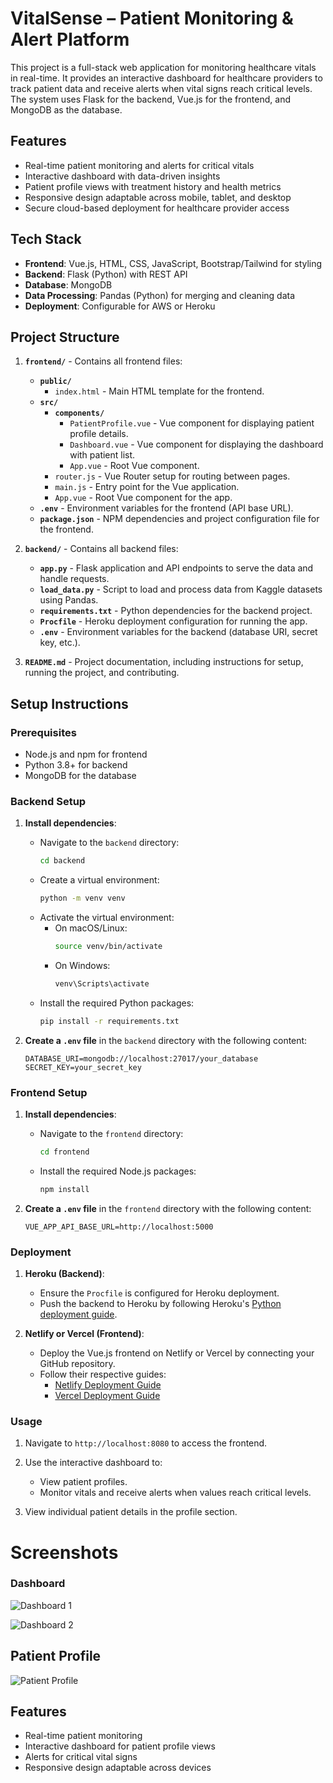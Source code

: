 # VitalSense – Patient Monitoring & Alert Platform

This project is a full-stack web application for monitoring healthcare vitals in real-time. It provides an interactive dashboard for healthcare providers to track patient data and receive alerts when vital signs reach critical levels. The system uses Flask for the backend, Vue.js for the frontend, and MongoDB as the database.

## Features
- Real-time patient monitoring and alerts for critical vitals
- Interactive dashboard with data-driven insights
- Patient profile views with treatment history and health metrics
- Responsive design adaptable across mobile, tablet, and desktop
- Secure cloud-based deployment for healthcare provider access

## Tech Stack
- **Frontend**: Vue.js, HTML, CSS, JavaScript, Bootstrap/Tailwind for styling
- **Backend**: Flask (Python) with REST API
- **Database**: MongoDB
- **Data Processing**: Pandas (Python) for merging and cleaning data
- **Deployment**: Configurable for AWS or Heroku

## Project Structure

1. **`frontend/`** - Contains all frontend files:
   - **`public/`**
     - `index.html` - Main HTML template for the frontend.
   - **`src/`**
     - **`components/`**
       - `PatientProfile.vue` - Vue component for displaying patient profile details.
       - `Dashboard.vue` - Vue component for displaying the dashboard with patient list.
       - `App.vue` - Root Vue component.
     - `router.js` - Vue Router setup for routing between pages.
     - `main.js` - Entry point for the Vue application.
     - `App.vue` - Root Vue component for the app.
   - **`.env`** - Environment variables for the frontend (API base URL).
   - **`package.json`** - NPM dependencies and project configuration file for the frontend.

2. **`backend/`** - Contains all backend files:
   - **`app.py`** - Flask application and API endpoints to serve the data and handle requests.
   - **`load_data.py`** - Script to load and process data from Kaggle datasets using Pandas.
   - **`requirements.txt`** - Python dependencies for the backend project.
   - **`Procfile`** - Heroku deployment configuration for running the app.
   - **`.env`** - Environment variables for the backend (database URI, secret key, etc.).

3. **`README.md`** - Project documentation, including instructions for setup, running the project, and contributing.
   
## Setup Instructions

### Prerequisites
- Node.js and npm for frontend
- Python 3.8+ for backend
- MongoDB for the database

### Backend Setup

1. **Install dependencies**:
   - Navigate to the `backend` directory:
     ```bash
     cd backend
     ```
   - Create a virtual environment:
     ```bash
     python -m venv venv
     ```
   - Activate the virtual environment:
     - On macOS/Linux:
       ```bash
       source venv/bin/activate
       ```
     - On Windows:
       ```bash
       venv\Scripts\activate
       ```
   - Install the required Python packages:
     ```bash
     pip install -r requirements.txt
     ```

2. **Create a `.env` file** in the `backend` directory with the following content:
   ```plaintext
   DATABASE_URI=mongodb://localhost:27017/your_database
   SECRET_KEY=your_secret_key
### Frontend Setup

1. **Install dependencies**:
   - Navigate to the `frontend` directory:
     ```bash
     cd frontend
     ```
   - Install the required Node.js packages:
     ```bash
     npm install
     ```

2. **Create a `.env` file** in the `frontend` directory with the following content:
   ```plaintext
   VUE_APP_API_BASE_URL=http://localhost:5000

### Deployment

1. **Heroku (Backend)**:
   - Ensure the `Procfile` is configured for Heroku deployment.
   - Push the backend to Heroku by following Heroku's [Python deployment guide](https://devcenter.heroku.com/articles/getting-started-with-python).
   
2. **Netlify or Vercel (Frontend)**:
   - Deploy the Vue.js frontend on Netlify or Vercel by connecting your GitHub repository.
   - Follow their respective guides:
     - [Netlify Deployment Guide](https://docs.netlify.com/site-deploys/create-deploys/)
     - [Vercel Deployment Guide](https://vercel.com/docs)

### Usage

1. Navigate to `http://localhost:8080` to access the frontend.

2. Use the interactive dashboard to:
   - View patient profiles.
   - Monitor vitals and receive alerts when values reach critical levels.

3. View individual patient details in the profile section.

# Screenshots

### Dashboard 
![Dashboard 1](https://github.com/ananya-77/health-management-system/blob/main/preview/d_1.jpg?raw=true)

![Dashboard 2](https://github.com/ananya-77/health-management-system/blob/main/preview/d_2.jpg?raw=true)

## Patient Profile
![Patient Profile](https://github.com/ananya-77/health-management-system/blob/main/preview/pp.jpg?raw=true)

## Features
- Real-time patient monitoring
- Interactive dashboard for patient profile views
- Alerts for critical vital signs
- Responsive design adaptable across devices









